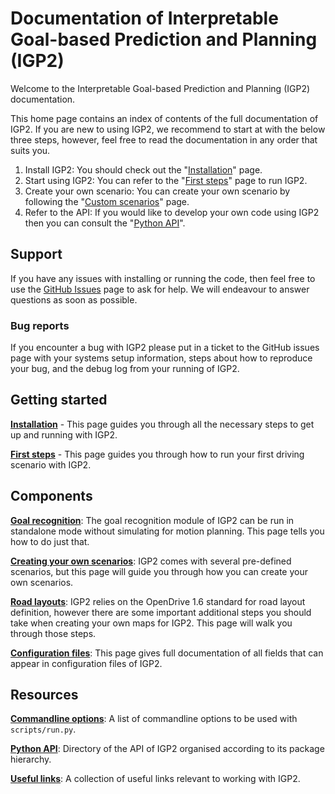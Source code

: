 # Documentation of Interpretable Goal-based Prediction and Planning (IGP2)

Welcome to the Interpretable Goal-based Prediction and Planning (IGP2) documentation.

This home page contains an index of contents of the full documentation of IGP2.
If you are new to using IGP2, we recommend to start at with the below three steps, however, feel free to read the documentation in any order that suits you.

1. Install IGP2: You should check out the "[Installation](installation.md)" page.
2. Start using IGP2: You can refer to the "[First steps](first_steps.md)" page to run IGP2.
3. Create your own scenario: You can create your own scenario by following the "[Custom scenarios](custom_scenarios.md)" page.
4. Refer to the API: If you would like to develop your own code using IGP2 then you can consult the "[Python API](python_api.md)".

## Support

If you have any issues with installing or running the code, then feel free to use the [GitHub Issues](https://github.com/uoe-agents/IGP2/issues) page to ask for help. We will endeavour to answer questions as soon as possible.

### Bug reports
If you encounter a bug with IGP2 please put in a ticket to the GitHub issues page with your systems setup information,  steps about how to reproduce your bug, and the debug log from your running of IGP2.

## Getting started

**[Installation](installation.md)** - This page guides you through all the necessary steps to get up and running with IGP2.

**[First steps](first_steps.md)** - This page guides you through how to run your first driving scenario with IGP2.


## Components

**[Goal recognition](goal_recognition.md)**: The goal recognition module of IGP2 can be run in standalone mode without simulating for motion planning. This page tells you how to do just that.

**[Creating your own scenarios](custom_scenarios.md)**: IGP2 comes with several pre-defined scenarios, but this page will guide you through how you can create your own scenarios.

**[Road layouts](road_layout.md)**: IGP2 relies on the OpenDrive 1.6 standard for road layout definition, however there are some important additional steps you should take when creating your own maps for IGP2. This page will walk you through those steps.

**[Configuration files](configuration_file.md)**: This page gives full documentation of all fields that can appear in configuration files of IGP2.


## Resources

**[Commandline options](commandline_options.md)**: A list of commandline options to be used with `scripts/run.py`.

**[Python API]()**: Directory of the API of IGP2 organised according to its package hierarchy.

**[Useful links](useful_links.md)**: A collection of useful links relevant to working with IGP2.
